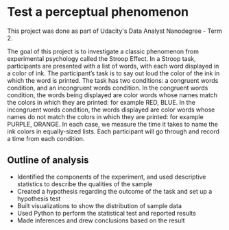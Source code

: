 # Test a perceptual phenomenon 

This project was done as part of Udacity's Data Analyst Nanodegree - Term 2.

The goal of this project is to investigate a classic phenomenon from experimental psychology called the Stroop Effect. In a Stroop task, participants are presented with a list of words, with each word displayed in a color of ink. The participant’s task is to say out loud the color of the ink in which the word is printed. The task has two conditions: a congruent words condition, and an incongruent words condition. In the congruent words condition, the words being displayed are color words whose names match the colors in which they are printed: for example RED, BLUE. In the incongruent words condition, the words displayed are color words whose names do not match the colors in which they are printed: for example PURPLE, ORANGE. In each case, we measure the time it takes to name the ink colors in equally-sized lists. Each participant will go through and record a time from each condition.


## Outline of analysis

* Identified the components of the experiment, and used descriptive statistics to describe the qualities of the sample
* Created a hypothesis regarding the outcome of the task and set up a hypothesis test
* Built visualizations to show the distribution of sample data
* Used Python to perform the statistical test and reported results
* Made inferences and drew conclusions based on the result